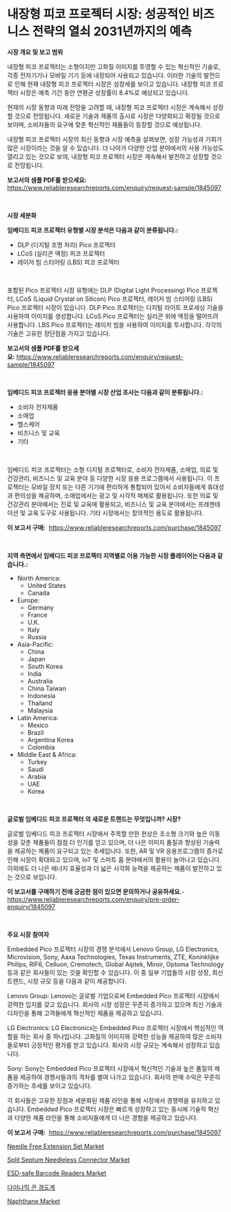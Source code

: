 <p><h1>내장형 피코 프로젝터 시장: 성공적인 비즈니스 전략의 열쇠 2031년까지의 예측</h1></p><p><strong>시장 개요 및 보고 범위</strong></p>
<p><p>내장형 피코 프로젝터는 소형이지만 고화질 이미지를 투영할 수 있는 혁신적인 기술로, 각종 전자기기나 모바일 기기 등에 내장되어 사용되고 있습니다. 이러한 기술의 발전으로 인해 현재 내장형 피코 프로젝터 시장은 성장세를 보이고 있습니다. 내장형 피코 프로젝터 시장은 예측 기간 동안 연평균 성장률이 8.4%로 예상되고 있습니다.</p><p>현재의 시장 동향과 미래 전망을 고려할 때, 내장형 피코 프로젝터 시장은 계속해서 성장할 것으로 전망됩니다. 새로운 기술과 제품의 출시로 시장은 다양화되고 확장될 것으로 보이며, 소비자들의 요구에 맞춘 혁신적인 제품들이 등장할 것으로 예상됩니다.</p><p>내장형 피코 프로젝터 시장의 최신 동향과 시장 예측을 살펴보면, 성장 가능성과 기회가 많은 시장이라는 것을 알 수 있습니다. 더 나아가 다양한 산업 분야에서의 사용 가능성도 열리고 있는 것으로 보여, 내장형 피코 프로젝터 시장은 계속해서 발전하고 성장할 것으로 전망됩니다.</p></p>
<p><strong>보고서의 샘플 PDF를 받으세요:</strong> <a href="https://www.reliableresearchreports.com/enquiry/request-sample/1845097">https://www.reliableresearchreports.com/enquiry/request-sample/1845097</a></p>
<p>&nbsp;</p>
<p><strong>시장 세분화</strong></p>
<p><strong>임베디드 피코 프로젝터 유형별 시장 분석은 다음과 같이 분류됩니다.:</strong></p>
<p><ul><li>DLP (디지털 조명 처리) Pico 프로젝터</li><li>LCoS (실리콘 액정) 피코 프로젝터</li><li>레이저 빔 스티어링 (LBS) 피코 프로젝터</li></ul></p>
<p>&nbsp;</p>
<p><p>포함된 Pico 프로젝터 시장 유형에는 DLP (Digital Light Processing) Pico 프로젝터, LCoS (Liquid Crystal on Silicon) Pico 프로젝터, 레이저 빔 스티어링 (LBS) Pico 프로젝터 시장이 있습니다. DLP Pico 프로젝터는 디지털 라이트 프로세싱 기술을 사용하여 이미지를 생성합니다. LCoS Pico 프로젝터는 실리콘 위에 액정을 떨어뜨려 사용합니다. LBS Pico 프로젝터는 레이저 빔을 사용하여 이미지를 투사합니다. 각각의 기술은 고유한 장단점을 가지고 있습니다.</p></p>
<p><strong>보고서의 샘플 PDF를 받으세요:</strong>&nbsp;<a href="https://www.reliableresearchreports.com/enquiry/request-sample/1845097">https://www.reliableresearchreports.com/enquiry/request-sample/1845097</a></p>
<p>&nbsp;</p>
<p><strong> 임베디드 피코 프로젝터 응용 분야별 시장 산업 조사는 다음과 같이 분류됩니다.:</strong></p>
<p><ul><li>소비자 전자제품</li><li>소매업</li><li>헬스케어</li><li>비즈니스 및 교육</li><li>기타</li></ul></p>
<p>&nbsp;</p>
<p><p>임베디드 피코 프로젝터는 소형 디지털 프로젝터로, 소비자 전자제품, 소매업, 의료 및 건강관리, 비즈니스 및 교육 분야 등 다양한 시장 응용 프로그램에서 사용됩니다. 이 프로젝터는 모바일 장치 또는 다른 기기에 편리하게 통합되어 있어서 소비자들에게 휴대성과 편의성을 제공하며, 소매업에서는 광고 및 시각적 매체로 활용됩니다. 또한 의료 및 건강관리 분야에서는 진료 및 교육에 활용되고, 비즈니스 및 교육 분야에서는 프레젠테이션 및 교육 도구로 사용됩니다. 기타 시장에서는 창의적인 용도로 활용됩니다.</p></p>
<p><strong>이 보고서 구매:</strong>&nbsp; <a href="https://www.reliableresearchreports.com/purchase/1845097">https://www.reliableresearchreports.com/purchase/1845097</a></p>
<p>&nbsp;</p>
<p><strong>지역 측면에서 임베디드 피코 프로젝터 지역별로 이용 가능한 시장 플레이어는 다음과 같습니다.:</strong></p>
<p><ul>
    <li>
        North America:
        <ul>
            <li>United States</li>
            <li>Canada</li>
        </ul>
    </li>
    <li>
        Europe:
        <ul>
            <li>Germany</li>
            <li>France</li>
            <li>U.K.</li>
            <li>Italy</li>
            <li>Russia</li>
        </ul>
    </li>
    <li>
        Asia-Pacific:
        <ul>
            <li>China</li>
            <li>Japan</li>
            <li>South Korea</li>
            <li>India</li>
            <li>Australia</li>
            <li>China Taiwan</li>
            <li>Indonesia</li>
            <li>Thailand</li>
            <li>Malaysia</li>
        </ul>
    </li>
    <li>
        Latin America:
        <ul>
            <li>Mexico</li>
            <li>Brazil</li>
            <li>Argentina Korea</li>
            <li>Colombia</li>
        </ul>
    </li>
    <li>
        Middle East & Africa:
        <ul>
            <li>Turkey</li>
            <li>Saudi</li>
            <li>Arabia</li>
            <li>UAE</li>
            <li>Korea</li>
        </ul>
    </li>
    </ul></p>
<p>&nbsp;</p>
<p><strong>글로벌 임베디드 피코 프로젝터 의 새로운 트렌드는 무엇입니까? 시장?</strong></p>
<p><p>글로벌 임베디드 피코 프로젝터 시장에서 주목할 만한 현상은 초소형 크기와 높은 이동성을 갖춘 제품들이 점점 더 인기를 얻고 있으며, 더 나은 이미지 품질과 향상된 기술력을 제공하는 제품이 요구되고 있는 추세입니다. 또한, AR 및 VR 응용프로그램의 증가로 인해 시장이 확대되고 있으며, IoT 및 스마트 홈 분야에서의 활용이 늘어나고 있습니다. 이외에도 더 나은 에너지 효율성과 더 넓은 시각화 능력을 제공하는 제품이 발전하고 있는 것으로 보입니다.</p></p>
<p><strong>이 보고서를 구매하기 전에 궁금한 점이 있으면 문의하거나 공유하세요.</strong>- <a href="https://www.reliableresearchreports.com/enquiry/pre-order-enquiry/1845097">https://www.reliableresearchreports.com/enquiry/pre-order-enquiry/1845097</a></p>
<p>&nbsp;</p>
<p><strong>주요 시장 참여자</strong></p>
<p><p>Embedded Pico 프로젝터 시장의 경쟁 분석에서 Lenovo Group, LG Electronics, Microvision, Sony, Aaxa Technologies, Texas Instruments, ZTE, Koninklijke Philips, RIF6, Celluon, Cremotech, Global Aiptek, Miroir, Optoma Technology 등과 같은 회사들이 있는 것을 확인할 수 있습니다. 이 중 일부 기업들의 시장 성장, 최신 트렌드, 시장 규모 등을 다음과 같이 제공합니다.</p><p>Lenovo Group: Lenovo는 글로벌 기업으로써 Embedded Pico 프로젝터 시장에서 강력한 입지를 갖고 있습니다. 회사의 시장 성장은 꾸준히 증가하고 있으며 최신 기술과 디자인을 통해 고객들에게 혁신적인 제품을 제공하고 있습니다.</p><p>LG Electronics: LG Electronics는 Embedded Pico 프로젝터 시장에서 핵심적인 역할을 하는 회사 중 하나입니다. 고화질의 이미지와 강력한 성능을 제공하여 많은 소비자들로부터 긍정적인 평가를 받고 있습니다. 회사의 시장 규모는 계속해서 성장하고 있습니다.</p><p>Sony: Sony는 Embedded Pico 프로젝터 시장에서 혁신적인 기술과 높은 품질의 제품을 제공하여 경쟁사들과의 격차를 벌여 나가고 있습니다. 회사의 판매 수익은 꾸준히 증가하는 추세를 보이고 있습니다.</p><p>각 회사들은 고유한 장점과 세분화된 제품 라인을 통해 시장에서 경쟁력을 유지하고 있습니다. Embedded Pico 프로젝터 시장은 빠르게 성장하고 있는 동시에 기술적 혁신과 다양한 제품 라인을 통해 소비자들에게 더 나은 경험을 제공하고 있습니다.</p></p>
<p><strong>이 보고서 구매:</strong>&nbsp;&nbsp;<a href="https://www.reliableresearchreports.com/purchase/1845097">https://www.reliableresearchreports.com/purchase/1845097</a></p>
<p><p><a href="https://issuu.com/reportprime-2/docs/needle-free-extension-set-market-size-2030.pptx">Needle Free Extension Set Market</a></p><p><a href="https://issuu.com/reportprime-2/docs/split-septum-needleless-connector-market-size-2030">Split Septum Needleless Connector Market</a></p><p><a href="https://github.com/Paul14Anderson63/Market-Research-Report-List-3/blob/main/esd-safe-barcode-readers-market.md">ESD-safe Barcode Readers Market</a></p><p><a href="https://github.com/hxzi07639916/Market-Research-Report-List-1/blob/main/3427708186133.md">다이나믹 콘 경도계</a></p><p><a href="https://view.publitas.com/reportprime-1/naphthane-market-dynamics-2024-2031-also-about-its-market-trends-projections-and-opportunities/">Naphthane Market</a></p></p>
